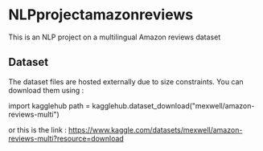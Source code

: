 # NLPprojectamazonreviews
This is an NLP project on a multilingual Amazon reviews dataset
## Dataset
The dataset files are hosted externally due to size constraints. You can download them using : 

import kagglehub
path = kagglehub.dataset_download("mexwell/amazon-reviews-multi")



or this is the link : 
https://www.kaggle.com/datasets/mexwell/amazon-reviews-multi?resource=download
